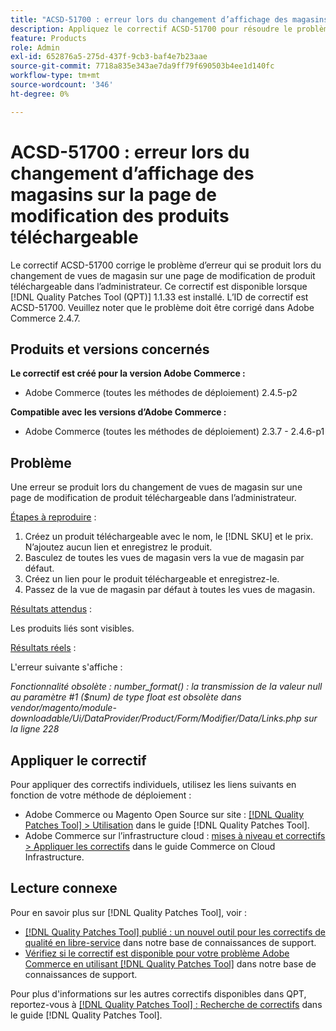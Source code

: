 ```yaml
---
title: "ACSD-51700 : erreur lors du changement d’affichage des magasins sur la page de modification des produits téléchargeable"
description: Appliquez le correctif ACSD-51700 pour résoudre le problème Adobe Commerce qui se produit lorsqu’une erreur se produit lors du changement d’affichage de magasin sur une page de modification de produit téléchargeable dans l’administrateur.
feature: Products
role: Admin
exl-id: 652876a5-275d-437f-9cb3-baf4e7b23aae
source-git-commit: 7718a835e343ae7da9ff79f690503b4ee1d140fc
workflow-type: tm+mt
source-wordcount: '346'
ht-degree: 0%

---
```


# ACSD-51700 : erreur lors du changement d’affichage des magasins sur la page de modification des produits téléchargeable

Le correctif ACSD-51700 corrige le problème d’erreur qui se produit lors du changement de vues de magasin sur une page de modification de produit téléchargeable dans l’administrateur. Ce correctif est disponible lorsque [!DNL Quality Patches Tool (QPT)] 1.1.33 est installé. L’ID de correctif est ACSD-51700. Veuillez noter que le problème doit être corrigé dans Adobe Commerce 2.4.7.

## Produits et versions concernés

**Le correctif est créé pour la version Adobe Commerce :**

* Adobe Commerce (toutes les méthodes de déploiement) 2.4.5-p2

**Compatible avec les versions d’Adobe Commerce :**

* Adobe Commerce (toutes les méthodes de déploiement) 2.3.7 - 2.4.6-p1

## Problème

Une erreur se produit lors du changement de vues de magasin sur une page de modification de produit téléchargeable dans l’administrateur.

<u>Étapes à reproduire</u> :

1. Créez un produit téléchargeable avec le nom, le [!DNL SKU] et le prix. N’ajoutez aucun lien et enregistrez le produit.
1. Basculez de toutes les vues de magasin vers la vue de magasin par défaut.
1. Créez un lien pour le produit téléchargeable et enregistrez-le.
1. Passez de la vue de magasin par défaut à toutes les vues de magasin.

<u>Résultats attendus</u> :

Les produits liés sont visibles.

<u>Résultats réels</u> :

L&#39;erreur suivante s&#39;affiche :

*Fonctionnalité obsolète : number_format() : la transmission de la valeur null au paramètre #1 ($num) de type float est obsolète dans vendor/magento/module-downloadable/Ui/DataProvider/Product/Form/Modifier/Data/Links.php sur la ligne 228*

## Appliquer le correctif

Pour appliquer des correctifs individuels, utilisez les liens suivants en fonction de votre méthode de déploiement :

* Adobe Commerce ou Magento Open Source sur site : [[!DNL Quality Patches Tool] > Utilisation](https://experienceleague.adobe.com/docs/commerce-operations/tools/quality-patches-tool/usage.html) dans le guide [!DNL Quality Patches Tool].
* Adobe Commerce sur l’infrastructure cloud : [mises à niveau et correctifs > Appliquer les correctifs](https://experienceleague.adobe.com/docs/commerce-cloud-service/user-guide/develop/upgrade/apply-patches.html) dans le guide Commerce on Cloud Infrastructure.

## Lecture connexe

Pour en savoir plus sur [!DNL Quality Patches Tool], voir :

* [[!DNL Quality Patches Tool] publié : un nouvel outil pour les correctifs de qualité en libre-service](/help/announcements/adobe-commerce-announcements/magento-quality-patches-released-new-tool-to-self-serve-quality-patches.md) dans notre base de connaissances de support.
* [Vérifiez si le correctif est disponible pour votre problème Adobe Commerce en utilisant  [!DNL Quality Patches Tool]](/help/support-tools/patches-available-in-qpt-tool/check-patch-for-magento-issue-with-magento-quality-patches.md) dans notre base de connaissances de support.

Pour plus d&#39;informations sur les autres correctifs disponibles dans QPT, reportez-vous à [[!DNL Quality Patches Tool] : Recherche de correctifs](https://experienceleague.adobe.com/tools/commerce-quality-patches/index.html) dans le guide [!DNL Quality Patches Tool].
